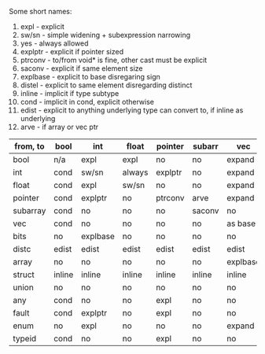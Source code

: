 Some short names:
1. expl - explicit
2. sw/sn - simple widening + subexpression narrowing
3. yes - always allowed
4. explptr - explicit if pointer sized
5. ptrconv - to/from void* is fine, other cast must be explicit
6. saconv - explicit if same element size
7. explbase - explicit to base disregaring sign
8. distel - explicit to same element disregarding distinct 
9. inline - implicit if type subtype 
10. cond - implicit in cond, explicit otherwise 
11. edist - explicit to anything underlying type can convert to, if inline as underlying 
12. arve - if array or vec ptr

| from, to | bool   | int      | float  | pointer | subarr | vec      | bits     | distc | array    | struct | union  | any    | fault  | enum   | typeid |
|----------|--------|----------|--------|---------|--------|----------|----------|-------|----------|--------|--------|--------|--------|--------|--------|
| bool     | n/a    | expl     | expl   | no      | no     | expand   | no       | edist | no       | no     | no     | no     | no     | no     | no     |
| int      | cond   | sw/sn    | always | explptr | no     | expand   | explbase | edist | no       | no     | no     | no     | no     | edist  | no     |
| float    | cond   | expl     | sw/sn  | no      | no     | expand   | no       | edist | no       | no     | no     | no     | no     | no     | no     |
| pointer  | cond   | explptr  | no     | ptrconv | arve   | expand   | no       | edist | no       | no     | no     | yes    | expl   | no     | expl   |
| subarray | cond   | no       | no     | no      | saconv | no       | no       | edist | no?      | no     | no     | no     | no     | no     | no     |
| vec      | cond   | no       | no     | no      | no     | as base  | no       | edist | expl     | no     | no     | no     | no     | no     | no     |
| bits     | no     | explbase | no     | no      | no     | no       | no?      | edist | explbase | no     | no     | no     | no     | no     | no     |
| distc    | edist  | edist    | edist  | edist   | edist  | edist    | edist    | edist | edist    | edist  | edist  | edist  | edist  | edist  | edist  |
| array    | no     | no       | no     | no      | no     | explbase | explbase | edist | distel   | no     | no     | no     | no     | no     | no     |
| struct   | inline | inline   | inline | inline  | inline | inline   | inline   | edist | inline   | inline | inline | inline | inline | inline | inline |
| union    | no     | no       | no     | no      | no     | no       | no       | edist | no       | no     | no     | no     | no     | no     | no     |
| any      | cond   | no       | no     | expl    | no     | no       | no       | edist | no       | no     | no     | n/a    | no     | no     | no     |
| fault    | cond   | explptr  | no     | expl    | no     | no       | no       | edist | no       | no     | no     | no     | anyf   | no     | no     |
| enum     | no     | expl     | no     | no      | no     | expand   | no       | edist | no       | no     | no     | no     | no     | no     | no     |
| typeid   | cond   | no       | no     | expl    | no     | no       | no       | edist | no       | no     | no     | no     | no     | no     | n/a    |
